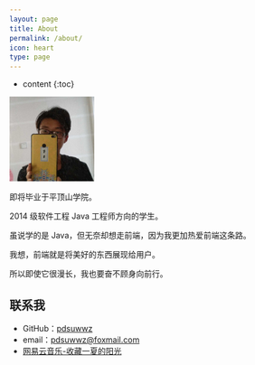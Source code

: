 ```yaml
---
layout: page
title: About
permalink: /about/
icon: heart
type: page
---
```


* content
{:toc}

<img src="https://raw.githubusercontent.com/pdsuwwz/wwzImages/master/images/my-header.jpg" style="border: 0;height: 150px;width: 150px;overflow: hidden;"/>

即将毕业于平顶山学院。

2014 级软件工程 Java 工程师方向的学生。

虽说学的是 Java，但无奈却想走前端，因为我更加热爱前端这条路。

我想，前端就是将美好的东西展现给用户。

所以即使它很漫长，我也要奋不顾身向前行。


## 联系我

* GitHub：[pdsuwwz](https://github.com/pdsuwwz)
* email：pdsuwwz@foxmail.com
* [网易云音乐-收藏一夏的阳光](http://music.163.com/#/user/home?id=105840719)


<!-- ## 友情链接

[羡辙杂俎](http://zhangwenli.com/blog) \| [Anotherhome](https://www.anotherhome.net) \| [Reverland](http://reverland.org/) \| [ZhiLi](http://lizhipower.github.io/) \| [Simmer](http://simmer-jun.github.io/) \| [awthink](http://awthink.net/) \| [Aralic](http://aralic.github.io/) \| [zchen9](http://www.chen9.info/) \| [wuhuaji](http://wuhuaji.me/) \| [lisheng](http://www.lishengcn.cn/) \| [薛彬XueBin](http://axuebin.com/blog/) \| [TBOOX](http://www.tboox.org/cn/) \|  [Ling](http://linglinyp.com/) -->


